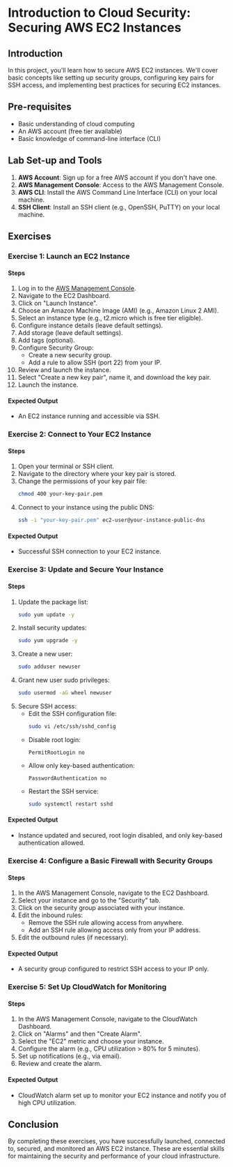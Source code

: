 # Introduction to Cloud Security: Securing AWS EC2 Instances

## Introduction

In this project, you'll learn how to secure AWS EC2 instances. We'll cover basic concepts like setting up security groups, configuring key pairs for SSH access, and implementing best practices for securing EC2 instances.

## Pre-requisites

- Basic understanding of cloud computing
- An AWS account (free tier available)
- Basic knowledge of command-line interface (CLI)

## Lab Set-up and Tools

1. **AWS Account**: Sign up for a free AWS account if you don't have one.
2. **AWS Management Console**: Access to the AWS Management Console.
3. **AWS CLI**: Install the AWS Command Line Interface (CLI) on your local machine.
4. **SSH Client**: Install an SSH client (e.g., OpenSSH, PuTTY) on your local machine.

## Exercises

### Exercise 1: Launch an EC2 Instance

#### Steps

1. Log in to the [AWS Management Console](https://aws.amazon.com/console/).
2. Navigate to the EC2 Dashboard.
3. Click on "Launch Instance".
4. Choose an Amazon Machine Image (AMI) (e.g., Amazon Linux 2 AMI).
5. Select an instance type (e.g., t2.micro which is free tier eligible).
6. Configure instance details (leave default settings).
7. Add storage (leave default settings).
8. Add tags (optional).
9. Configure Security Group:
    - Create a new security group.
    - Add a rule to allow SSH (port 22) from your IP.
10. Review and launch the instance.
11. Select "Create a new key pair", name it, and download the key pair.
12. Launch the instance.

#### Expected Output

- An EC2 instance running and accessible via SSH.

### Exercise 2: Connect to Your EC2 Instance

#### Steps

1. Open your terminal or SSH client.
2. Navigate to the directory where your key pair is stored.
3. Change the permissions of your key pair file:
    ```bash
    chmod 400 your-key-pair.pem
    ```
4. Connect to your instance using the public DNS:
    ```bash
    ssh -i "your-key-pair.pem" ec2-user@your-instance-public-dns
    ```

#### Expected Output

- Successful SSH connection to your EC2 instance.

### Exercise 3: Update and Secure Your Instance

#### Steps

1. Update the package list:
    ```bash
    sudo yum update -y
    ```
2. Install security updates:
    ```bash
    sudo yum upgrade -y
    ```
3. Create a new user:
    ```bash
    sudo adduser newuser
    ```
4. Grant new user sudo privileges:
    ```bash
    sudo usermod -aG wheel newuser
    ```
5. Secure SSH access:
    - Edit the SSH configuration file:
        ```bash
        sudo vi /etc/ssh/sshd_config
        ```
    - Disable root login:
        ```plaintext
        PermitRootLogin no
        ```
    - Allow only key-based authentication:
        ```plaintext
        PasswordAuthentication no
        ```
    - Restart the SSH service:
        ```bash
        sudo systemctl restart sshd
        ```

#### Expected Output

- Instance updated and secured, root login disabled, and only key-based authentication allowed.

### Exercise 4: Configure a Basic Firewall with Security Groups

#### Steps

1. In the AWS Management Console, navigate to the EC2 Dashboard.
2. Select your instance and go to the "Security" tab.
3. Click on the security group associated with your instance.
4. Edit the inbound rules:
    - Remove the SSH rule allowing access from anywhere.
    - Add an SSH rule allowing access only from your IP address.
5. Edit the outbound rules (if necessary).

#### Expected Output

- A security group configured to restrict SSH access to your IP only.

### Exercise 5: Set Up CloudWatch for Monitoring

#### Steps

1. In the AWS Management Console, navigate to the CloudWatch Dashboard.
2. Click on "Alarms" and then "Create Alarm".
3. Select the "EC2" metric and choose your instance.
4. Configure the alarm (e.g., CPU utilization > 80% for 5 minutes).
5. Set up notifications (e.g., via email).
6. Review and create the alarm.

#### Expected Output

- CloudWatch alarm set up to monitor your EC2 instance and notify you of high CPU utilization.

## Conclusion

By completing these exercises, you have successfully launched, connected to, secured, and monitored an AWS EC2 instance. These are essential skills for maintaining the security and performance of your cloud infrastructure.

